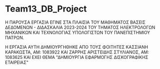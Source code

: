 # Team13_DB_Project

Η ΠΑΡΟΥΣΑ ΕΡΓΑΣΙΑ ΕΓΙΝΕ ΣΤΑ ΠΛΑΙΣΙΑ ΤΟΥ ΜΑΘΗΜΑΤΟΣ ΒΑΣΕΙΣ ΔΕΔΟΜΕΝΩΝ - ΔΙΔΑΣΚΑΛΙΑ 2023-2024 ΤΟΥ ΤΗΜΑΤΟΣ ΗΛΕΚΤΡΟΛΟΓΩΝ ΜΗΧΑΝΙΚΩΝ ΚΑΙ ΤΕΧΝΟΛΟΓΙΑΣ ΥΠΟΛΟΓΙΣΤΩΝ ΤΟΥ ΠΑΝΕΠΙΣΤΗΜΙΟΥ ΠΑΤΡΩΝ.

Η ΕΡΓΑΣΙΑ ΑΥΤΗ ΔΗΜΙΟΥΡΓΗΘΗΚΕ ΑΠΟ ΤΟΥΣ ΦΟΙΤΗΤΕΣ ΚΑΣΣΙΑΝΗ ΚΑΡΑΚΩΣΤΑ, ΑΜ: 1083922 ΚΑΙ ΖΑΡΡΗΣ ΑΡΙΣΤΕΙΔΗΣ ΣΤΥΛΙΑΝΟΣ, ΑΜ: 1083625
ΚΑΙ ΕΧΕΙ ΘΕΜΑ "ΔΗΜΙΟΥΡΓΙΑ ΕΦΑΡΜΟΓΗΣ ΔΙΣΚΟΓΡΑΦΙΚΗΣ ΕΤΑΙΡΕΙΑΣ"
